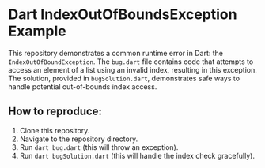 # Dart IndexOutOfBoundsException Example

This repository demonstrates a common runtime error in Dart: the `IndexOutOfBoundException`.  The `bug.dart` file contains code that attempts to access an element of a list using an invalid index, resulting in this exception.  The solution, provided in `bugSolution.dart`, demonstrates safe ways to handle potential out-of-bounds index access.

## How to reproduce:

1. Clone this repository.
2. Navigate to the repository directory.
3. Run `dart bug.dart` (this will throw an exception).
4. Run `dart bugSolution.dart` (this will handle the index check gracefully).
